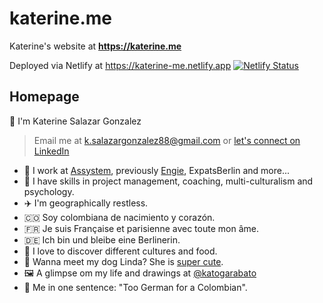 # katerine.me

Katerine's website at **https://katerine.me**

Deployed via Netlify at https://katerine-me.netlify.app 
[![Netlify Status](https://api.netlify.com/api/v1/badges/bd77f3e2-fca9-4a4e-af9c-98ceb2d0ed65/deploy-status)](https://app.netlify.com/sites/katerine-me/deploys)

## Homepage

👋 I'm Katerine Salazar Gonzalez

> Email me at [k.salazargonzalez88@gmail.com](mailto:k.salazargonzalez88@gmail.com) or
> [let's connect on LinkedIn](https://fr.linkedin.com/in/katerine-salazar-gonzalez1)


- 💼 I work at [Assystem](https://www.assystem.com/en/), previously [Engie](https://www.engie.fr/), ExpatsBerlin and more...
- 💪 I have skills in project management, coaching, multi-culturalism and psychology.
- ✈️ I'm geographically restless.
- 🇨🇴 Soy colombiana de nacimiento y corazón.
-  🇫🇷 Je suis Française et parisienne avec toute mon âme.
- 🇩🇪 Ich bin und bleibe eine Berlinerin.
- 🍣 I love to discover different cultures and food.
- 🐶 Wanna meet my dog Linda? She is [super cute](https://www.instagram.com/linda.juancho/).
- 🖼️ A glimpse om my life and drawings at [@katogarabato](https://www.instagram.com/katogarabato)
- 🤔 Me in one sentence: "Too German for a Colombian".
